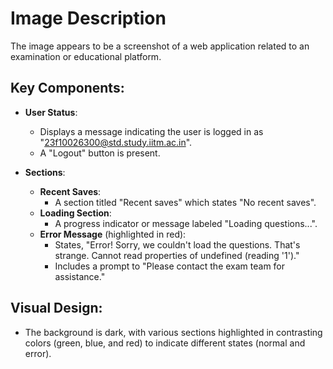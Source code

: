# Image Description

The image appears to be a screenshot of a web application related to an examination or educational platform. 

## Key Components:
- **User Status**: 
  - Displays a message indicating the user is logged in as "23f10026300@std.study.iitm.ac.in".
  - A "Logout" button is present.

- **Sections**:
  - **Recent Saves**: 
    - A section titled "Recent saves" which states "No recent saves".
  - **Loading Section**: 
    - A progress indicator or message labeled "Loading questions...".
  - **Error Message** (highlighted in red): 
    - States, "Error! Sorry, we couldn't load the questions. That's strange. Cannot read properties of undefined (reading '1')."
    - Includes a prompt to "Please contact the exam team for assistance."

## Visual Design:
- The background is dark, with various sections highlighted in contrasting colors (green, blue, and red) to indicate different states (normal and error).